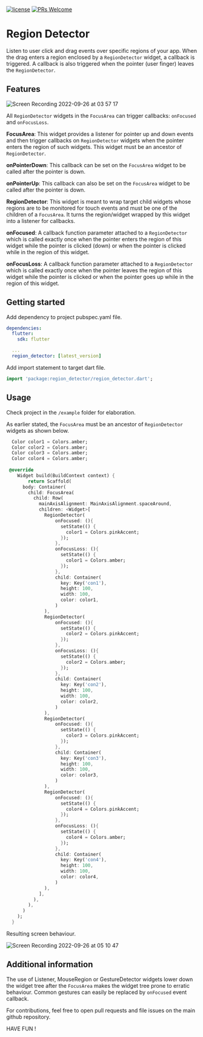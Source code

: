 
[![license](https://img.shields.io/badge/license-MIT-success.svg?style=flat-square)](https://github.com/Algure/azstore/blob/master/LICENSE)
[![PRs Welcome](https://img.shields.io/badge/PRs-welcome-success.svg?style=flat-square)](https://github.com/Algure/azstore/pulls)

# Region Detector

Listen to user click and drag events over specific regions of your app. When the drag enters a region enclosed by a `RegionDetector` widget,
a callback is triggered. A callback is also triggered when the pointer (user finger) leaves the `RegionDetector`.

## Features

![Screen Recording 2022-09-26 at 03 57 17](https://user-images.githubusercontent.com/37802577/192186634-57c35c21-8f8f-454a-87e1-2584667f4dfb.gif)


All `RegionDetector` widgets in the `FocusArea` can trigger callbacks: `onFocused` and `onFocusLoss`.


**FocusArea**: This widget provides a listener for pointer up and down events and then trigger callbacks on `RegionDetector` widgets when the pointer enters the region of such widgets. This widget must be an ancestor of `RegionDetector`.

**onPointerDown**: This callback can be set on the `FocusArea` widget to be called after the pointer is down.

**onPointerUp**: This callback can also be set on the `FocusArea` widget to be called after the pointer is down.

**RegionDetector**: This widget is meant to wrap target child widgets whose regions are to be monitored for touch events and must be one of the children of a `FocusArea`. It turns the region/widget wrapped by this widget into a listener for callbacks.

**onFocused**: A callback function parameter attached to a `RegionDetector` which is called exactly once when the pointer enters the region of this widget while the pointer is clicked (down) or when the pointer is clicked while in the region of this widget.

**onFocusLoss**: A callback function parameter attached to a `RegionDetector` which is called exactly once when the pointer leaves the region of this widget while the pointer is clicked or when the pointer goes up while in the region of this widget.


## Getting started

Add dependency to project pubspec.yaml file.
```yaml
dependencies:
  flutter:
    sdk: flutter

  ...
  region_detector: [latest_version]
  ```

Add import statement to target dart file.

```dart
import 'package:region_detector/region_detector.dart';
```


## Usage

Check project in the `/example` folder for elaboration.

As earlier stated, the `FocusArea` must be an ancestor of `RegionDetector` widgets as shown below.

```dart
  Color color1 = Colors.amber;
  Color color2 = Colors.amber;
  Color color3 = Colors.amber;
  Color color4 = Colors.amber;
  
 @override
    Widget build(BuildContext context) {
        return Scaffold(
      body: Container(
        child: FocusArea(
          child: Row(
            mainAxisAlignment: MainAxisAlignment.spaceAround,
            children: <Widget>[
              RegionDetector(
                  onFocused: (){
                    setState(() {
                      color1 = Colors.pinkAccent;
                    });
                  },
                  onFocusLoss: (){
                    setState(() {
                      color1 = Colors.amber;
                    });
                  },
                  child: Container(
                    key: Key('con1'),
                    height: 100,
                    width: 100,
                    color: color1,
                  )
              ),
              RegionDetector(
                  onFocused: (){
                    setState(() {
                      color2 = Colors.pinkAccent;
                    });
                  },
                  onFocusLoss: (){
                    setState(() {
                      color2 = Colors.amber;
                    });
                  },
                  child: Container(
                    key: Key('con2'),
                    height: 100,
                    width: 100,
                    color: color2,
                  )
              ),
              RegionDetector(
                  onFocused: (){
                    setState(() {
                      color3 = Colors.pinkAccent;
                    });
                  },
                  child: Container(
                    key: Key('con3'),
                    height: 100,
                    width: 100,
                    color: color3,
                  )
              ),
              RegionDetector(
                  onFocused: (){
                    setState(() {
                      color4 = Colors.pinkAccent;
                    });
                  },
                  onFocusLoss: (){
                    setState(() {
                      color4 = Colors.amber;
                    });
                  },
                  child: Container(
                    key: Key('con4'),
                    height: 100,
                    width: 100,
                    color: color4,
                  )
              ),
            ],
          ),
        ),
      )
    );
  }

  ```

Resulting screen behaviour.

![Screen Recording 2022-09-26 at 05 10 47](https://user-images.githubusercontent.com/37802577/192192486-945688b4-e526-418f-a3a9-88c529ba845b.gif)


## Additional information

The use of Listener, MouseRegion or GestureDetector widgets lower down the widget tree after the `FocusArea` makes the widget tree prone to erratic behaviour. Common gestures can easily be replaced by `onFocused` event callback.

For contributions, feel free to open pull requests and file issues on the main github repository.

HAVE FUN !
